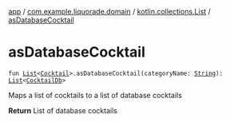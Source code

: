 [app](../../index.md) / [com.example.liquorade.domain](../index.md) / [kotlin.collections.List](index.md) / [asDatabaseCocktail](./as-database-cocktail.md)

# asDatabaseCocktail

`fun `[`List`](https://kotlinlang.org/api/latest/jvm/stdlib/kotlin.collections/-list/index.html)`<`[`Cocktail`](../-cocktail/index.md)`>.asDatabaseCocktail(categoryName: `[`String`](https://kotlinlang.org/api/latest/jvm/stdlib/kotlin/-string/index.html)`): `[`List`](https://kotlinlang.org/api/latest/jvm/stdlib/kotlin.collections/-list/index.html)`<`[`CocktailDb`](../../com.example.liquorade.database/-cocktail-db/index.md)`>`

Maps a list of cocktails to a list of database cocktails

**Return**
List of database cocktails

